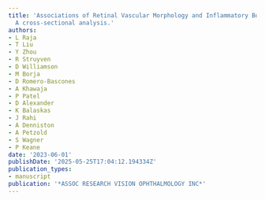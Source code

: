 ```yaml
---
title: 'Associations of Retinal Vascular Morphology and Inflammatory Bowel Disease:
  A cross-sectional analysis.'
authors:
- L Raja
- T Liu
- Y Zhou
- R Struyven
- D Williamson
- M Borja
- D Romero-Bascones
- A Khawaja
- P Patel
- D Alexander
- K Balaskas
- J Rahi
- A Denniston
- A Petzold
- S Wagner
- P Keane
date: '2023-06-01'
publishDate: '2025-05-25T17:04:12.194334Z'
publication_types:
- manuscript
publication: '*ASSOC RESEARCH VISION OPHTHALMOLOGY INC*'
---
```


